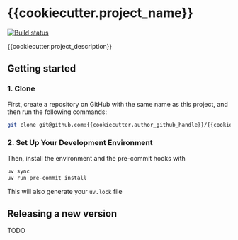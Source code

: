 # {{cookiecutter.project_name}}

[![Build status](https://img.shields.io/github/actions/workflow/status/{{cookiecutter.author_github_handle}}/{{cookiecutter.project_name}}/main.yml?branch=main)](https://github.com/{{cookiecutter.author_github_handle}}/{{cookiecutter.project_name}}/actions/workflows/main.yml?query=branch%3Amain)

{{cookiecutter.project_description}}

## Getting started

### 1. Clone

First, create a repository on GitHub with the same name as this project, and then run the following commands:

```bash
git clone git@github.com:{{cookiecutter.author_github_handle}}/{{cookiecutter.project_name}}.git
```

### 2. Set Up Your Development Environment

Then, install the environment and the pre-commit hooks with

```bash
uv sync
uv run pre-commit install
```

This will also generate your `uv.lock` file

## Releasing a new version

TODO
